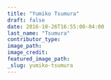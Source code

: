 ```yaml
---
title: "Yumiko Tsumura"
draft: false
date: 2016-10-26T16:55:00-04:00
last_name: "Tsumura"
contributor_type:
image_path:
image_credit:
featured_image_path:
_slug: yumiko-tsumura
---
```

